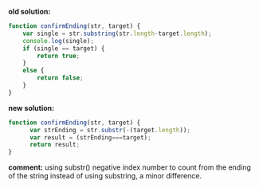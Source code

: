 **old solution:**
```javascript
function confirmEnding(str, target) {
    var single = str.substring(str.length-target.length);
    console.log(single);
    if (single == target) {
        return true;
    }
    else {
        return false;
    }
}
```

**new solution:**
```javascript
function confirmEnding(str, target) {
      var strEnding = str.substr(-(target.length));
      var result = (strEnding===target);
      return result;
}
```
**comment:**
using substr() negative index number to count from the ending of the string instead of using substring, a minor difference.

